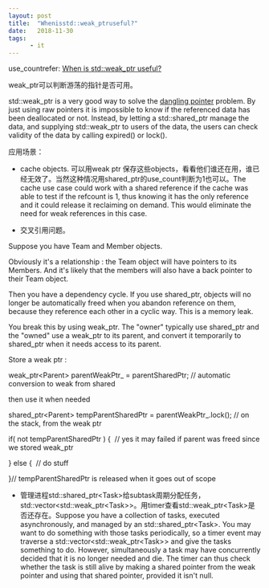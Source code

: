 ```yaml
---
layout: post
title:  "Whenisstd::weak_ptruseful?"
date:   2018-11-30
tags:
      - it
---
```



use_countrefer: [When is std::weak_ptr
useful?](https://stackoverflow.com/questions/12030650/when-is-stdweak-ptr-useful)

weak_ptr可以判断游荡的指针是否可用。

std::weak_ptr is a very good way to solve the [dangling
pointer](https://en.wikipedia.org/wiki/Dangling_pointer) problem. By
just using raw pointers it is impossible to know if the referenced data
has been deallocated or not. Instead, by letting a std::shared_ptr
manage the data, and supplying std::weak_ptr to users of the data, the
users can check validity of the data by calling expired() or lock().

应用场景：

-   cache objects. 可以用weak ptr
    保存这些objects，看看他们谁还在用，谁已经无效了。当然这种情况用shared_ptr的use_count判断为1也可以。The
    cache use case could work with a shared reference if the cache was
    able to test if the refcount is 1, thus knowing it has the only
    reference and it could release it reclaiming on demand. This would
    eliminate the need for weak references in this case.

-   交叉引用问题。

Suppose you have Team and Member objects.

Obviously it\'s a relationship : the Team object will have pointers to
its Members. And it\'s likely that the members will also have a back
pointer to their Team object.

Then you have a dependency cycle. If you use shared_ptr, objects will no
longer be automatically freed when you abandon reference on them,
because they reference each other in a cyclic way. This is a memory
leak.

You break this by using weak_ptr. The \"owner\" typically use shared_ptr
and the \"owned\" use a weak_ptr to its parent, and convert it
temporarily to shared_ptr when it needs access to its parent.

Store a weak ptr :

weak_ptr\<Parent> parentWeakPtr\_ = parentSharedPtr; // automatic
conversion to weak from shared

then use it when needed

shared_ptr\<Parent> tempParentSharedPtr = parentWeakPtr\_.lock(); // on
the stack, from the weak ptr

if( not tempParentSharedPtr ) {  // yes it may failed if parent was
freed since we stored weak_ptr

} else {  // do stuff

}// tempParentSharedPtr is released when it goes out of scope

-   管理进程std::shared_ptr\<Task>给subtask周期分配任务，std::vector\<std::weak_ptr\<Task>\>。用timer查看std::weak_ptr\<Task>是否还存在。Suppose
    you have a collection of tasks, executed asynchronously, and managed
    by an std::shared_ptr\<Task>. You may want to do something with
    those tasks periodically, so a timer event may traverse a
    std::vector\<std::weak_ptr\<Task>\> and give the tasks something to
    do. However, simultaneously a task may have concurrently decided
    that it is no longer needed and die. The timer can thus check
    whether the task is still alive by making a shared pointer from the
    weak pointer and using that shared pointer, provided it isn\'t null.



